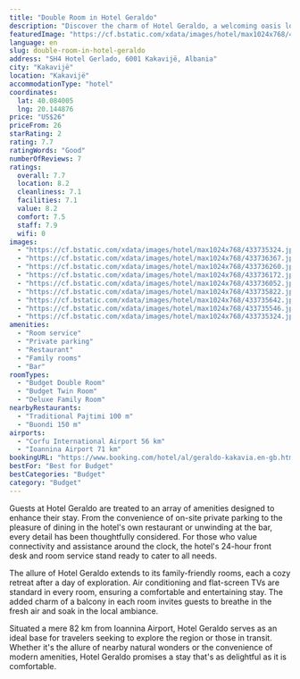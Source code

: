 ```yaml
---
title: "Double Room in Hotel Geraldo"
description: "Discover the charm of Hotel Geraldo, a welcoming oasis located in the heart of Kakavijë, just a stone's throw away from the serene Zaravina Lake."
featuredImage: "https://cf.bstatic.com/xdata/images/hotel/max1024x768/433735324.jpg?k=be5a5b631b1e80e2f1cd4a1b1c20991e55adaf6bf8aea6ed5c38909bc1e283c5&o=&hp=1"
language: en
slug: double-room-in-hotel-geraldo
address: "SH4 Hotel Gerlado, 6001 Kakavijë, Albania"
city: "Kakavijë"
location: "Kakavijë"
accommodationType: "hotel"
coordinates:
  lat: 40.084005
  lng: 20.144876
price: "US$26"
priceFrom: 26
starRating: 2
rating: 7.7
ratingWords: "Good"
numberOfReviews: 7
ratings:
  overall: 7.7
  location: 8.2
  cleanliness: 7.1
  facilities: 7.1
  value: 8.2
  comfort: 7.5
  staff: 7.9
  wifi: 0
images:
  - "https://cf.bstatic.com/xdata/images/hotel/max1024x768/433735324.jpg?k=be5a5b631b1e80e2f1cd4a1b1c20991e55adaf6bf8aea6ed5c38909bc1e283c5&o=&hp=1"
  - "https://cf.bstatic.com/xdata/images/hotel/max1024x768/433736367.jpg?k=79aa63664d6760f57057bef79cdd7e3bc1a7839037d98f6dcf4c6f1c7e5c4299&o=&hp=1"
  - "https://cf.bstatic.com/xdata/images/hotel/max1024x768/433736260.jpg?k=d4a3cdb0c65c09fdc6ee8b272cdcbfaa7e6be5a5bf76cd8002d4922e051bc1c6&o=&hp=1"
  - "https://cf.bstatic.com/xdata/images/hotel/max1024x768/433736172.jpg?k=b9c9511b932e5c3591aa1570d8053fc8ddf7960425df469b843c04a72cd24756&o=&hp=1"
  - "https://cf.bstatic.com/xdata/images/hotel/max1024x768/433736052.jpg?k=ae6d1d67d35f1cf5439f605524ba27040e8e55a77eb09d9a93173337c903e084&o=&hp=1"
  - "https://cf.bstatic.com/xdata/images/hotel/max1024x768/433735822.jpg?k=20004c4399fcf987cbe6ea6c25ffad01da123c197769438922a441e36b84f597&o=&hp=1"
  - "https://cf.bstatic.com/xdata/images/hotel/max1024x768/433735642.jpg?k=15e15472bcd364b33915e4a64ec1cae40df0855a6d97814fc29c1a83f45d3878&o=&hp=1"
  - "https://cf.bstatic.com/xdata/images/hotel/max1024x768/433735546.jpg?k=566df170df2e8b31d81c3cab491a2d8735454fa8eb3b877bfe0a85b8a5f5e074&o=&hp=1"
  - "https://cf.bstatic.com/xdata/images/hotel/max1024x768/433735324.jpg?k=be5a5b631b1e80e2f1cd4a1b1c20991e55adaf6bf8aea6ed5c38909bc1e283c5&o=&hp=1"
amenities:
  - "Room service"
  - "Private parking"
  - "Restaurant"
  - "Family rooms"
  - "Bar"
roomTypes:
  - "Budget Double Room"
  - "Budget Twin Room"
  - "Deluxe Family Room"
nearbyRestaurants:
  - "Traditional Pajtimi 100 m"
  - "Buondi 150 m"
airports:
  - "Corfu International Airport 56 km"
  - "Ioannina Airport 71 km"
bookingURL: "https://www.booking.com/hotel/al/geraldo-kakavia.en-gb.html?aid=8035640"
bestFor: "Best for Budget"
bestCategories: "Budget"
category: "Budget"
---
```


Guests at Hotel Geraldo are treated to an array of amenities designed to enhance their stay. From the convenience of on-site private parking to the pleasure of dining in the hotel's own restaurant or unwinding at the bar, every detail has been thoughtfully considered. For those who value connectivity and assistance around the clock, the hotel's 24-hour front desk and room service stand ready to cater to all needs.

The allure of Hotel Geraldo extends to its family-friendly rooms, each a cozy retreat after a day of exploration. Air conditioning and flat-screen TVs are standard in every room, ensuring a comfortable and entertaining stay. The added charm of a balcony in each room invites guests to breathe in the fresh air and soak in the local ambiance.

Situated a mere 82 km from Ioannina Airport, Hotel Geraldo serves as an ideal base for travelers seeking to explore the region or those in transit. Whether it's the allure of nearby natural wonders or the convenience of modern amenities, Hotel Geraldo promises a stay that's as delightful as it is comfortable.
